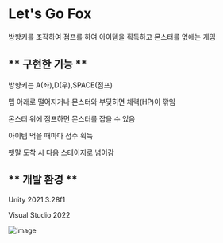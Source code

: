 # Let's Go Fox 

방향키를 조작하여 점프를 하여 아이템을 획득하고 몬스터를 없애는 게임

## ** 구현한 기능 **

방향키는 A(좌),D(우),SPACE(점프)

맵 아래로 떨어지거나 몬스터와 부딪히면 체력(HP)이 깎임

몬스터 위에 점프하면 몬스터를 잡을 수 있음

아이템 먹을 때마다 점수 획득

팻말 도착 시 다음 스테이지로 넘어감

## ** 개발 환경 **

Unity 2021.3.28f1

Visual Studio 2022

![image](https://github.com/growingpsy/Programming_GURU1/assets/155442129/8ff5cb87-d9cc-4606-8ca7-1f9ecb224639)

